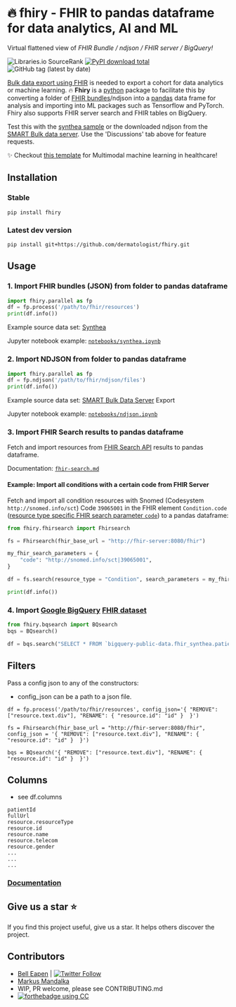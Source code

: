 # :fire: fhiry - FHIR to pandas dataframe for data analytics, AI and ML
Virtual flattened view of *FHIR Bundle / ndjson / FHIR server / BigQuery!*

![Libraries.io SourceRank](https://img.shields.io/librariesio/sourcerank/pypi/fhiry)
[![PyPI download total](https://img.shields.io/pypi/dm/fhiry.svg)](https://pypi.python.org/pypi/fhiry/)
![GitHub tag (latest by date)](https://img.shields.io/github/v/tag/dermatologist/fhiry)

[Bulk data export using FHIR](https://hl7.org/fhir/uv/bulkdata/export/index.html) is needed to export a cohort for data analytics or machine learning.
:fire: **Fhiry** is a [python](https://www.python.org/) package to facilitate this by converting a folder of [FHIR bundles](https://www.hl7.org/fhir/bundle.html)/ndjson into a [pandas](https://pandas.pydata.org/docs/user_guide/index.html) data frame for analysis and importing
into ML packages such as Tensorflow and PyTorch. Fhiry also supports FHIR server search and FHIR tables on BigQuery.

Test this with the [synthea sample](https://synthea.mitre.org/downloads) or the downloaded ndjson from the [SMART Bulk data server](https://bulk-data.smarthealthit.org/). Use the 'Discussions' tab above for feature requests.

:sparkles: Checkout [this template](https://github.com/dermatologist/kedro-multimodal) for Multimodal machine learning in healthcare!

## Installation

### Stable
```shell
pip install fhiry
```

### Latest dev version

```
pip install git+https://github.com/dermatologist/fhiry.git
```
## Usage

### 1. Import FHIR bundles (JSON) from folder to pandas dataframe

```python
import fhiry.parallel as fp
df = fp.process('/path/to/fhir/resources')
print(df.info())
```

Example source data set: [Synthea](https://synthea.mitre.org/downloads)

Jupyter notebook example: [`notebooks/synthea.ipynb`](notebooks/synthea.ipynb)

### 2. Import NDJSON from folder to pandas dataframe

```python
import fhiry.parallel as fp
df = fp.ndjson('/path/to/fhir/ndjson/files')
print(df.info())
```

Example source data set: [SMART Bulk Data Server](https://bulk-data.smarthealthit.org/) Export

Jupyter notebook example: [`notebooks/ndjson.ipynb`](notebooks/ndjson.ipynb)

### 3. Import FHIR Search results to pandas dataframe

Fetch and import resources from [FHIR Search API](https://www.hl7.org/fhir/search.html) results to pandas dataframe.

Documentation: [`fhir-search.md`](fhir-search.md)

#### Example: Import all conditions with a certain code from FHIR Server

Fetch and import all condition resources with Snomed (Codesystem `http://snomed.info/sct`) Code `39065001` in the FHIR element `Condition.code` ([resource type specific FHIR search parameter `code`](https://www.hl7.org/fhir/condition.html#search)) to a pandas dataframe:

```python
from fhiry.fhirsearch import Fhirsearch

fs = Fhirsearch(fhir_base_url = "http://fhir-server:8080/fhir")

my_fhir_search_parameters = {
    "code": "http://snomed.info/sct|39065001",
}

df = fs.search(resource_type = "Condition", search_parameters = my_fhir_search_parameters)

print(df.info())
```

### 4. Import [Google BigQuery](https://cloud.google.com/bigquery) [FHIR dataset](https://console.cloud.google.com/marketplace/details/mitre/synthea-fhir?q=synthea)

```python
from fhiry.bqsearch import BQsearch
bqs = BQsearch()

df = bqs.search("SELECT * FROM `bigquery-public-data.fhir_synthea.patient` LIMIT 20") # can be a path to .sql file

```

## Filters

Pass a config json to any of the constructors:
* config_json can be a path to a json file.
```
df = fp.process('/path/to/fhir/resources', config_json='{ "REMOVE": ["resource.text.div"], "RENAME": { "resource.id": "id" }  }')

fs = Fhirsearch(fhir_base_url = "http://fhir-server:8080/fhir", config_json = '{ "REMOVE": ["resource.text.div"], "RENAME": { "resource.id": "id" }  }')

bqs = BQsearch('{ "REMOVE": ["resource.text.div"], "RENAME": { "resource.id": "id" }  }')
```

## Columns
* see df.columns

```
patientId
fullUrl
resource.resourceType
resource.id
resource.name
resource.telecom
resource.gender
...
...
...
```


### [Documentation](https://dermatologist.github.io/fhiry/)

## Give us a star ⭐️
If you find this project useful, give us a star. It helps others discover the project.

## Contributors

* [Bell Eapen](https://nuchange.ca) | [![Twitter Follow](https://img.shields.io/twitter/follow/beapen?style=social)](https://twitter.com/beapen)
* [Markus Mandalka](https://github.com/Mandalka)
* WIP, PR welcome, please see CONTRIBUTING.md
* [![forthebadge](https://forthebadge.com/images/badges/built-with-love.svg) using CC](https://computecanada.ca)
